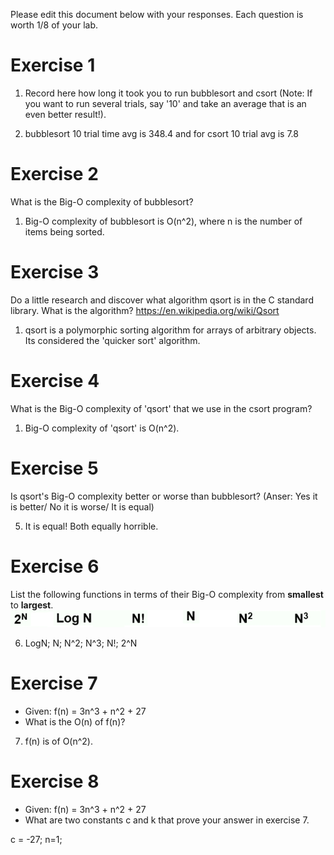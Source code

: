 Please edit this document below with your responses. Each question is worth 1/8 of your lab.

# Exercise 1

1. Record here how long it took you to run bubblesort and csort (Note: If you want to run several trials, say '10' and take an average that is an even better result!).

1. bubblesort 10 trial time avg is 348.4 and for csort 10 trial avg is 7.8

# Exercise 2

What is the Big-O complexity of bubblesort?

1. Big-O complexity of bubblesort is O(n^2), where n is the number of items being sorted. 

# Exercise 3

Do a little research and discover what algorithm qsort is in the C standard library. What is the algorithm? https://en.wikipedia.org/wiki/Qsort

1. qsort is a polymorphic sorting algorithm for arrays of arbitrary objects. Its considered the 
   'quicker sort' algorithm. 

# Exercise 4

What is the Big-O complexity of 'qsort' that we use in the csort program?

1. Big-O complexity of 'qsort' is O(n^2). 

# Exercise 5

Is qsort's Big-O complexity better or worse than bubblesort? (Anser: Yes it is better/ No it is worse/ It is equal)

5. It is equal! Both equally horrible. 

# Exercise 6

List the following functions in terms of their Big-O complexity from **smallest** to **largest**.
<img src="./media/bigo.jpg"/>

6. LogN; N; N^2; N^3; N!; 2^N

# Exercise 7

- Given: f(n) = 3n^3 + n^2 + 27
- What is the O(n) of f(n)?

7. f(n) is of O(n^2).

# Exercise 8

- Given: f(n) = 3n^3 + n^2 + 27
- What are two constants c and k that prove your answer in exercise 7.

 c = -27; n=1;
